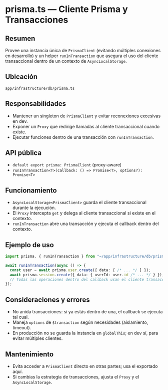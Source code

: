 # prisma.ts — Cliente Prisma y Transacciones

## Resumen
Provee una instancia única de `PrismaClient` (evitando múltiples conexiones en desarrollo) y un helper `runInTransaction` que asegura el uso del cliente transaccional dentro de un contexto de `AsyncLocalStorage`.

## Ubicación
`app/infrastructure/db/prisma.ts`

## Responsabilidades
- Mantener un singleton de `PrismaClient` y evitar reconexiones excesivas en dev.
- Exponer un `Proxy` que redirige llamadas al cliente transaccional cuando existe.
- Ejecutar funciones dentro de una transacción con `runInTransaction`.

## API pública
- `default export prisma: PrismaClient` (proxy-aware)
- `runInTransaction<T>(callback: () => Promise<T>, options?): Promise<T>`

## Funcionamiento
- `AsyncLocalStorage<PrismaClient>` guarda el cliente transaccional durante la ejecución.
- El `Proxy` intercepta `get` y delega al cliente transaccional si existe en el contexto.
- `runInTransaction` abre una transacción y ejecuta el callback dentro del contexto.

## Ejemplo de uso
```ts
import prisma, { runInTransaction } from "~/app/infrastructure/db/prisma";

await runInTransaction(async () => {
  const user = await prisma.user.create({ data: { /* ... */ } });
  await prisma.session.create({ data: { userId: user.id /* ... */ } });
  // Todas las operaciones dentro del callback usan el cliente transaccional
});
```

## Consideraciones y errores
- No anida transacciones: si ya estás dentro de una, el callback se ejecuta tal cual.
- Maneja `options` de `$transaction` según necesidades (aislamiento, timeout).
- En producción no se guarda la instancia en `globalThis`; en dev sí, para evitar múltiples clientes.

## Mantenimiento
- Evita acceder a `PrismaClient` directo en otras partes; usa el exportado aquí.
- Si cambias la estrategia de transacciones, ajusta el `Proxy` y el `AsyncLocalStorage`.
